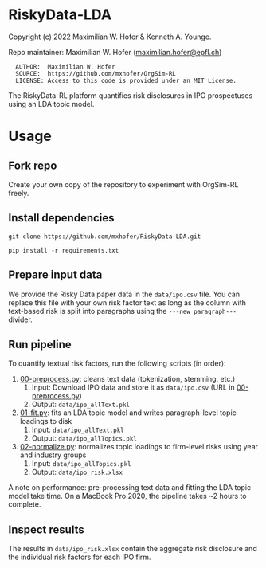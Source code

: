 # RiskyData-LDA

Copyright (c) 2022 Maximilian W. Hofer & Kenneth A. Younge.

Repo maintainer: Maximilian W. Hofer ([maximilian.hofer@epfl.ch](mailto:maximilian.hofer@epfl.ch))

      AUTHOR:  Maximilian W. Hofer  
      SOURCE:  https://github.com/mxhofer/OrgSim-RL  
      LICENSE: Access to this code is provided under an MIT License.  

The RiskyData-RL platform quantifies risk disclosures in IPO prospectuses using an LDA topic model.

# Usage
## Fork repo

Create your own copy of the repository to experiment with OrgSim-RL freely.

## Install dependencies

`git clone https://github.com/mxhofer/RiskyData-LDA.git`

`pip install -r requirements.txt`

## Prepare input data

We provide the Risky Data paper data in the `data/ipo.csv` file. You can replace this file with your own risk factor text as long as the column with text-based risk is split into paragraphs using the `---new_paragraph---` divider.

## Run pipeline

To quantify textual risk factors, run the following scripts (in order):

1. [00-preprocess.py](00-preprocess.py): cleans text data (tokenization, stemming, etc.)
   1. Input: Download IPO data and store it as `data/ipo.csv` (URL in [00-preprocess.py](00-preprocess.py))
   2. Output: `data/ipo_allText.pkl`
2. [01-fit.py](01-fit.py): fits an LDA topic model and writes paragraph-level topic loadings to disk
   1. Input: `data/ipo_allText.pkl`
   2. Output: `data/ipo_allTopics.pkl`
3. [02-normalize.py](02-normalize.py): normalizes topic loadings to firm-level risks using year and industry groups
   1. Input: `data/ipo_allTopics.pkl`
   2. Output: `data/ipo_risk.xlsx`

A note on performance: pre-processing text data and fitting the LDA topic model take time. On a MacBook Pro 2020, the pipeline takes ~2 hours to complete.

## Inspect results

The results in `data/ipo_risk.xlsx` contain the aggregate risk disclosure and the individual risk factors for each IPO firm.
